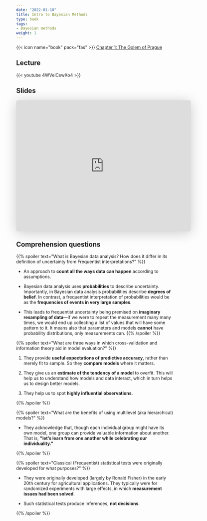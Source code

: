 ```yaml
---
date: "2022-01-10"
title: Intro to Bayesian Methods
type: book
tags:
- Bayesian methods
weight: 1
---
```


{{< icon name="book" pack="fas" >}} [Chapter 1: The Golem of Prague](http://xcelab.net/rmpubs/sr2/statisticalrethinking2_chapters1and2.pdf)

<!--more-->

## Lecture

{{< youtube 4WVelCswXo4 >}}

## Slides

<iframe class="speakerdeck-iframe" frameborder="0" src="https://speakerdeck.com/player/c63892105b90479bb8827c9afcf5ad76" title="L01 Statistical Rethinking Winter 2019" allowfullscreen="true" mozallowfullscreen="true" webkitallowfullscreen="true" style="border: 0px; background: padding-box padding-box rgba(0, 0, 0, 0.1); margin: 0px; padding: 0px; border-radius: 6px; box-shadow: rgba(0, 0, 0, 0.2) 0px 5px 40px; width: 560px; height: 420px;" data-ratio="1.3333333333333333"></iframe>

## Comprehension questions

{{% spoiler text="What is Bayesian data analysis? How does it differ in its definition of uncertainty from Frequentist interpretations?" %}}
- An approach to **count all the ways data can happen** according to assumptions.

- Bayesian data analysis uses **probabilities** to describe uncertainty. Importantly, in Bayesian data analysis probabilities describe **degrees of belief**. In contrast, a frequentist interpretation of probabilities would be as the **frequencies of events in very large samples**.

- This leads to frequentist uncertainty being premised on **imaginary resampling of data**—if we were to repeat the measurement many many times, we would end up collecting a list of values that will have some pattern to it. It means also that parameters and models **cannot** have probability distributions, only measurements can. 
{{% /spoiler %}}

{{% spoiler text="What are three ways in which cross-validation and information theory aid in model evaluation?" %}}

1. They provide **useful expectations of predictive accuracy**, rather than merely fit to sample. So they **compare models** where it matters. 

2. They give us an **estimate of the tendency of a model** to overfit. This will help us to understand how models and data interact, which in turn helps us to design better models.

3. They help us to spot **highly influential observations**.

{{% /spoiler %}}

{{% spoiler text="What are the benefits of using multilevel (aka hierarchical) models?" %}}

- They acknowledge that, though each individual group might have its own model, one group can provide valuable information about another. That is, **"let’s learn from one another while celebrating our individuality."**

{{% /spoiler %}}

{{% spoiler text="Classical (Frequentist) statistical tests were originally developed for what purposes?" %}}

- They were originally developed (largely by Ronald Fisher) in the early 20th century for agricultural applications. They typically were for randomized experiments with large effects, in which **measurement issues had been solved**.

- Such statistical tests produce inferences, **not decisions**.

{{% /spoiler %}}
